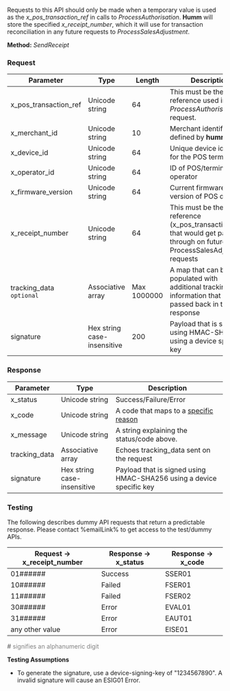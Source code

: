 Requests to this API should only be made when a temporary value is used as the *x_pos_transaction_ref* in calls to *ProcessAuthorisation*. **Humm** will store the specified *x_receipt_number*, which it will use for transaction reconciliation in any future requests to *ProcessSalesAdjustment*.

**Method:** *SendReceipt*

<h3>Request</h3>

Parameter | Type | Length | Description
----------|------|--------|------------
x_pos_transaction_ref | Unicode string | 64 | This must be the same reference used in *ProcessAuthorisation* request.
x_merchant_id | Unicode string | 10 | Merchant identifier as defined by **humm**
x_device_id | Unicode string | 64 | Unique device identifier for the POS terminal
x_operator_id | Unicode string | 64 | ID of POS/terminal operator
x_firmware_version | Unicode string | 64 | Current firmware version of POS device
x_receipt_number | Unicode string | 64 | This must be the same reference (x_pos_transaction_ref) that would get passed through on future ProcessSalesAdjustment requests
tracking_data <code class="optional">optional</code> | Associative array | Max 1000000 | A map that can be populated with additional tracking/state information that will get passed back in the response
signature | Hex string case-insensitive | 200 | Payload that is signed using HMAC-SHA256 using a device specific key

<h3>Response</h3>

Parameter | Type | Description
-----------|------|-------------
x_status | Unicode string | Success/Failure/Error
x_code | Unicode string | A code that maps to a <a href="/api_information/status_codes/">specific reason</a>
x_message | Unicode string | A string explaining the status/code above.
tracking_data | Associative array | Echoes tracking_data sent on the request
signature | Hex string case-insensitive | Payload that is signed using HMAC-SHA256 using a device specific key

<h3>Testing</h3>

The following describes dummy API requests that return a predictable response. Please contact %emailLink% to get access to the test/dummy APIs.

Request -> x_receipt_number | Response -> x_status | Response -> x_code
-----------|-----------|-----------
01###### | Success | SSER01
10###### | Failed | FSER01
11###### | Failed | FSER02
30###### | Error | EVAL01
31###### | Error | EAUT01
any other value | Error | EISE01

<span style="color:grey;"><b>#</b> signifies an alphanumeric digit</span>

**Testing Assumptions**

* To generate the signature, use a device-signing-key of "1234567890". A invalid signature will cause an ESIG01 Error.

